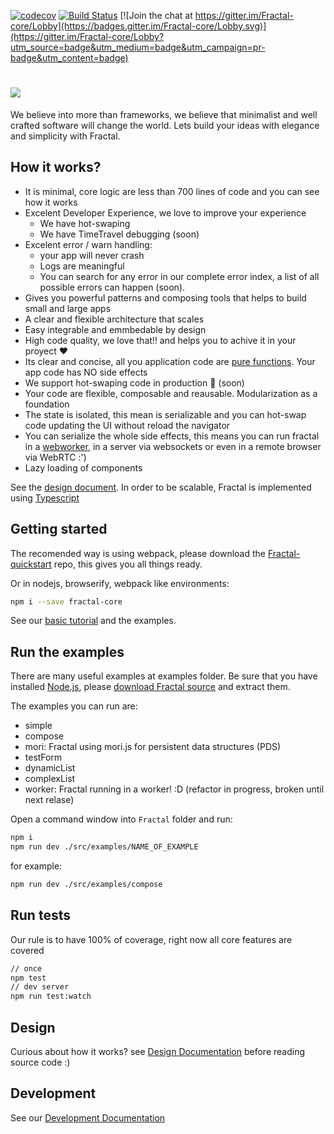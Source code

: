 [![codecov](https://codecov.io/gh/FractalBlocks/Fractal/branch/master/graph/badge.svg)](https://codecov.io/gh/FractalBlocks/Fractal)
[![Build Status](https://travis-ci.org/FractalBlocks/Fractal.svg?branch=master)](https://travis-ci.org/FractalBlocks/Fractal)
[![Join the chat at https://gitter.im/Fractal-core/Lobby](https://badges.gitter.im/Fractal-core/Lobby.svg)](https://gitter.im/Fractal-core/Lobby?utm_source=badge&utm_medium=badge&utm_campaign=pr-badge&utm_content=badge)
# <img src="https://github.com/FractalBlocks/Fractal/blob/master/assets/FractalLogo.png">
We believe into more than frameworks, we believe that minimalist and well crafted software will change the world. Lets build your ideas with elegance and simplicity with Fractal.

## How it works?

- It is minimal, core logic are less than 700 lines of code and you can see how it works
- Excelent Developer Experience, we love to improve your experience
    - We have hot-swaping
    - We have TimeTravel debugging (soon)
- Excelent error / warn handling:
    - your app will never crash
    - Logs are meaningful
    - You can search for any error in our complete error index, a list of all possible errors can happen (soon).
- Gives you powerful patterns and composing tools that helps to build small and large apps
- A clear and flexible architecture that scales
- Easy integrable and emmbedable by design
- High code quality, we love that!! and helps you to achive it in your proyect :heart:
- Its clear and concise, all you application code are [pure functions](https://en.wikipedia.org/wiki/Pure_function). Your app code has NO side effects
- We support hot-swaping code in production :rose: (soon)
- Your code are flexible, composable and reausable. Modularization as a foundation
- The state is isolated, this mean is serializable and you can hot-swap code updating the UI without reload the navigator
- You can serialize the whole side effects, this means you can run fractal in a [webworker](https://github.com/FractalBlocks/Fractal/blob/master/src/examples/worker/index.ts), in a server via websockets or even in a remote browser via WebRTC :')
- Lazy loading of components

See the [design document](https://github.com/FractalBlocks/Fractal/blob/master/DESIGN.md). In order to be scalable, Fractal is implemented using [Typescript](https://www.typescriptlang.org/)

## Getting started

The recomended way is using webpack, please download the [Fractal-quickstart](https://github.com/FractalBlocks/Fractal-quickstart) repo, this gives you all things ready.

Or in nodejs, browserify, webpack like environments:

```bash
npm i --save fractal-core
```

See our [basic tutorial](https://github.com/FractalBlocks/Fractal/blob/master/docs/tutorial-basics.md) and the examples.

## Run the examples

There are many useful examples at examples folder. Be sure that you have installed [Node.js](https://nodejs.org/en/), please [download Fractal source](https://github.com/FractalBlocks/Fractal/archive/master.zip) and extract them.

The examples you can run are:

- simple
- compose
- mori: Fractal using mori.js for persistent data structures (PDS)
- testForm
- dynamicList
- complexList
- worker: Fractal running in a worker! :D (refactor in progress, broken until next relase)

Open a command window into `Fractal` folder and run:

```bash
npm i
npm run dev ./src/examples/NAME_OF_EXAMPLE
```
for example:

```bash
npm run dev ./src/examples/compose
```

## Run tests

Our rule is to have 100% of coverage, right now all core features are covered

```bash
// once
npm test
// dev server
npm run test:watch
```

## Design

Curious about how it works? see [Design Documentation](https://github.com/FractalBlocks/Fractal/blob/master/DESIGN.md) before reading source code :)

## Development

See our [Development Documentation](https://github.com/FractalBlocks/Fractal/blob/master/DEVELOPMENT.md)
